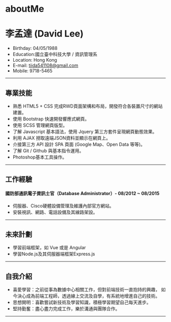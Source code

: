 # aboutMe
# 李孟達 (David Lee)

- Birthday: 04/05/1988
- Education:國立臺中科技大學 / 資訊管理系
- Location: Hong Kong
- E-mail: tiida541108@gmail.com
- Mobile: 9718-5465
<hr>

## 專業技能
- 熟悉 HTML5 + CSS 完成RWD頁面架構和布局，開發符合各裝置尺寸的網站建置。
- 使用 Bootstrap 快速開發響應式網頁。
- 使用 SCSS 管理網頁版型。
- 了解 Javascript 基本語法，使用 Jquery 第三方套件呈現網頁動態效果。
- 利用 AJAX 撈取遠端JSON資料並顯示在網頁上。
- 介接第三方 API 設計 SPA 頁面 (Google Map、Open Data 等等)。
- 了解 Git / Github 與基本指令運用。
- Photoshop基本工具操作。
<hr>

## 工作經驗

#### 國防部通訊電子資訊士官（Database Administrator）- 08/2012 ~ 08/2015

- 伺服器、Cisco硬體設備管理及維護內部官方網站。
- 安裝視訊、網路、電話設備及其線路架設。
<hr>

## 未來計劃
- 學習前端框架，如 Vue 或是 Angular
- 學習Node.js及其伺服器端框架Express.js
<hr>

## 自我介紹
- 喜愛學習：之前從事為數據中心相關工作，但對前端技術一直抱持的興趣，
          如今決心成為前端工程師，透過線上交流及自學，有系統地增進自己的技術。
- 思想開明：喜歡嘗試新技術及學習知識，積極學習期望自己每天進步。
- 堅持勤奮：盡心盡力完成工作，樂於溝通與團隊合作。
<hr>
